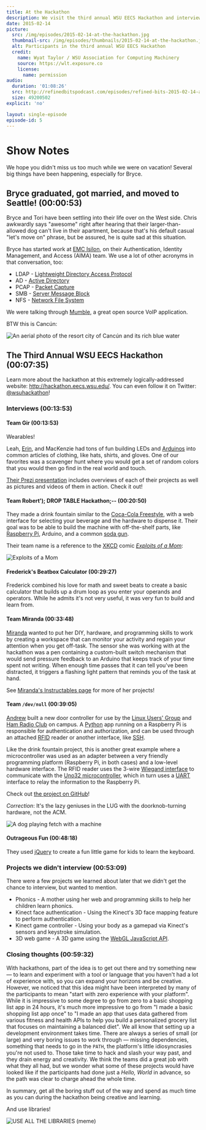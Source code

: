 ```yaml
---
title: At the Hackathon
description: We visit the third annual WSU EECS Hackathon and interview the teams working on some of our favorite projects
date: 2015-02-14
picture:
  src: /img/episodes/2015-02-14-at-the-hackathon.jpg
  thumbnail-src: /img/episodes/thumbnails/2015-02-14-at-the-hackathon.jpg
  alt: Participants in the third annual WSU EECS Hackathon
  credit:
    name: Wyat Taylor / WSU Association for Computing Machinery
    source: https://wlt.exposure.co
    license:
      name: permission
audio:
  duration: '01:08:26'
  src: http://refinedbitspodcast.com/episodes/refined-bits-2015-02-14-at-the-hackathon.mp3
  size: 49200502
explicit: 'no'

layout: single-episode
episode-id: 5
---
```


# Show Notes

We hope you didn't miss us too much while we were on vacation! Several big things have been happening, especially for Bryce.

## Bryce graduated, got married, and moved to Seattle! (00:00:53)

Bryce and Tori have been settling into their life over on the West side. Chris awkwardly says "awesome" right after hearing that their larger-than-allowed dog can't live in their apartment, because that's his default casual "let's move on" phrase, but be assured, he is quite sad at this situation.

Bryce has started work at [EMC Isilon](http://www.emc.com/domains/isilon/index.htm), on their Authentication, Identity Management, and Access (AIMA) team. We use a lot of other acronyms in that conversation, too:

 * LDAP - [Lightweight Directory Access Protocol](http://en.wikipedia.org/wiki/Lightweight_Directory_Access_Protocol)
 * AD - [Active Directory](http://en.wikipedia.org/wiki/Active_Directory)
 * PCAP - [Packet Capture](http://en.wikipedia.org/wiki/Packet_analyzer)
 * SMB - [Server Message Block](http://en.wikipedia.org/wiki/Server_Message_Block)
 * NFS - [Network File System](http://en.wikipedia.org/wiki/Network_File_System)

We were talking through [Mumble](http://wiki.mumble.info/wiki/Main_Page), a great open source VoIP application.

BTW this is Cancún:

![An aerial photo of the resort city of Cancún and its rich blue water](http://upload.wikimedia.org/wikipedia/commons/thumb/5/54/Imagebysafa2.jpg/640px-Imagebysafa2.jpg "Cancún is bello.")

## The Third Annual WSU EECS Hackathon (00:07:35)

Learn more about the hackathon at this extremely logically-addressed website: <http://hackathon.eecs.wsu.edu/>. You can even follow it on Twitter: [@wsuhackathon](https://twitter.com/wsuhackathon)!

### Interviews (00:13:53)

#### Team Gir (00:13:53)

Wearables!

Leah, [Erin](https://www.linkedin.com/in/erinmullen1), and MacKenzie had tons of fun building LEDs and [Arduinos](http://www.arduino.cc/) into common articles of clothing, like hats, shirts, and gloves. One of our favorites was a scavenger hunt where you would get a set of random colors that you would then go find in the real world and touch.

[Their Prezi presentation](https://prezi.com/mk-gigjriqyi/team-gir-hackathon-presentation/) includes overviews of each of their projects as well as pictures and videos of them in action. Check it out!

#### Team Robert'); DROP TABLE Hackathon;-- (00:20:50)

They made a drink fountain similar to the [Coca-Cola Freestyle](http://en.wikipedia.org/wiki/Coca-Cola_Freestyle), with a web interface for selecting your beverage and the hardware to dispense it. Their goal was to be able to build the machine with off-the-shelf parts, like [Raspberry Pi](http://www.raspberrypi.org/), Arduino, and a common [soda gun](http://en.wikipedia.org/wiki/Soda_gun).

Their team name is a reference to the [XKCD](http://xkcd.com/) comic [*Exploits of a Mom*](http://xkcd.com/327/):

![Exploits of a Mom](http://imgs.xkcd.com/comics/exploits_of_a_mom.png)

#### Frederick's Beatbox Calculator (00:29:27)

Frederick combined his love for math and sweet beats to create a basic calculator that builds up a drum loop as you enter your operands and operators. While he admits it's not very useful, it was very fun to build and learn from.

#### Team Miranda (00:33:48)

[Miranda](https://www.linkedin.com/pub/miranda-hansen/96/6a/631) wanted to put her DIY, hardware, and programming skills to work by creating a workspace that can monitor your activity and regain your attention when you get off-task. The sensor she was working with at the hackathon was a pen containing a custom-built switch mechanism that would send pressure feedback to an Arduino that keeps track of your time spent not writing. When enough time passes that it can tell you've been distracted, it triggers a flashing light pattern that reminds you of the task at hand.

See [Miranda's Instructables page](http://www.instructables.com/member/Diyified) for more of her projects!

#### Team `/dev/null` (00:39:05)

[Andrew](https://github.com/aclytle) built a new door controller for use by the [Linux Users' Group](https://lug.wsu.edu/) and [Ham Radio Club](http://hamradio.wsu.edu/) on campus. A [Python](http://en.wikipedia.org/wiki/Python_%28programming_language%29) app running on a Raspberry Pi is responsible for authentication and authorization, and can be used through an attached [RFID](http://en.wikipedia.org/wiki/Radio-frequency_identification) reader or another interface, like [SSH](http://en.wikipedia.org/wiki/Secure_Shell).

Like the drink fountain project, this is another great example where a microcontroller was used as an adapter between a very friendly programming platform (Raspberry Pi, in both cases) and a low-level hardware interface. The RFID reader uses the 3-wire [Wiegand interface](http://en.wikipedia.org/wiki/Wiegand_interface) to communicate with the [Uno32 microcontroller](http://www.digilentinc.com/Products/Detail.cfm?Prod=CHIPKIT-UNO32), which in turn uses a [UART](http://en.wikipedia.org/wiki/Universal_asynchronous_receiver/transmitter) interface to relay the information to the Raspberry Pi.

Check out [the project on GitHub](https://github.com/aclytle/hackathon2015)!

*Correction*: It's the lazy geniuses in the LUG with the doorknob-turning hardware, not the ACM.

![A dog playing fetch with a machine](http://i.imgur.com/w3lQ9gY.gif "This is what I got when I googled &quot;lazy genius&quot;.")

#### Outrageous Fun (00:48:18)

They used [jQuery](http://en.wikipedia.org/wiki/JQuery) to create a fun little game for kids to learn the keyboard.

### Projects we didn't interview (00:53:09)

There were a few projects we learned about later that we didn't get the chance to interview, but wanted to mention.

 * Phonics - A mother using her web and programming skills to help her children learn phonics.
 * Kinect face authentication - Using the Kinect's 3D face mapping feature to perform authentication.
 * Kinect game controller - Using your body as a gamepad via Kinect's sensors and keystroke simulation.
 * 3D web game - A 3D game using the [WebGL JavaScript API](http://en.wikipedia.org/wiki/WebGL).

### Closing thoughts (00:59:32)

With hackathons, part of the idea is to get out there and try something new &mdash; to learn and experiment with a tool or language that you haven't had a lot of experience with, so you can expand your horizons and be creative. However, we noticed that this idea might have been interpreted by many of the participants to mean "start with zero experience with your platform". While it is impressive to some degree to go from zero to a basic shopping list app in 24 hours, it's much more impressive to go from "I made a basic shopping list app once" to "I made an app that uses data gathered from various fitness and health APIs to help you build a personalized grocery list that focuses on maintaining a balanced diet". We all know that setting up a development environment takes time. There are always a series of small (or large) and very boring issues to work through &mdash; missing dependencies, something that needs to go in the `PATH`, the platform's little idiosyncrasies you're not used to. Those take time to hack and slash your way past, and they drain energy and creativity. We think the teams did a great job with what they all had, but we wonder what some of these projects would have looked like if the participants had done just a *Hello, World* in advance, so the path was clear to charge ahead the whole time.

In summary, get all the boring stuff out of the way and spend as much time as you can during the hackathon being creative and learning.

And use libraries!

![USE ALL THE LIBRARIES (meme)](http://i.imgur.com/jTBgwTL.jpg "USE ALL THE LIBRARIES")
